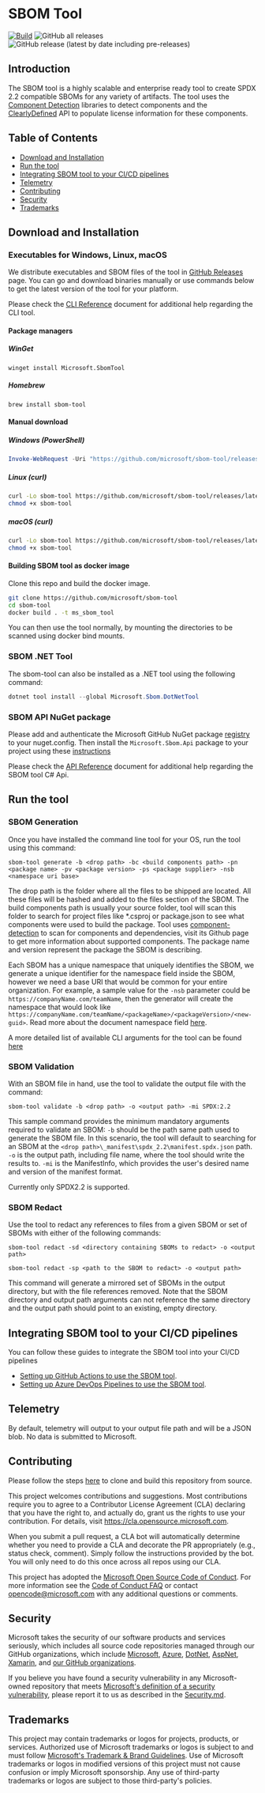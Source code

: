 # SBOM Tool

[![Build](https://github.com/microsoft/sbom-tool/actions/workflows/build.yml/badge.svg?branch=main)](https://github.com/microsoft/sbom-tool/actions/workflows/build.yml)
![GitHub all releases](https://img.shields.io/github/downloads/microsoft/sbom-tool/total)
![GitHub release (latest by date including pre-releases)](https://img.shields.io/github/v/release/microsoft/sbom-tool?include_prereleases)

## Introduction

The SBOM tool is a highly scalable and enterprise ready tool to create SPDX 2.2 compatible SBOMs for any variety of artifacts. The tool uses the [Component Detection](https://github.com/microsoft/component-detection) libraries to detect components and the [ClearlyDefined](https://github.com/clearlydefined/clearlydefined) API to populate license information for these components.

## Table of Contents

* [Download and Installation](#download-and-installation)
* [Run the tool](#run-the-tool)
* [Integrating SBOM tool to your CI/CD pipelines](#integrating-sbom-tool-to-your-cicd-pipelines)
* [Telemetry](#telemetry)
* [Contributing](#contributing)
* [Security](#security)
* [Trademarks](#trademarks)

## Download and Installation

### Executables for Windows, Linux, macOS

We distribute executables and SBOM files of the tool in [GitHub Releases](https://github.com/microsoft/sbom-tool/releases) page. You can go and download binaries manually or use commands below to get the latest version of the tool for your platform.

Please check the [CLI Reference](docs/sbom-tool-cli-reference.md) document for additional help regarding the CLI tool.

#### Package managers

##### WinGet

```shell
winget install Microsoft.SbomTool
```

##### Homebrew

```shell
brew install sbom-tool
```

#### Manual download

##### Windows (PowerShell)

```powershell
Invoke-WebRequest -Uri "https://github.com/microsoft/sbom-tool/releases/latest/download/sbom-tool-win-x64.exe" -OutFile "sbom-tool.exe"
```

##### Linux (curl)

```bash
curl -Lo sbom-tool https://github.com/microsoft/sbom-tool/releases/latest/download/sbom-tool-linux-x64
chmod +x sbom-tool
```

##### macOS (curl)

```bash
curl -Lo sbom-tool https://github.com/microsoft/sbom-tool/releases/latest/download/sbom-tool-osx-x64
chmod +x sbom-tool
```

#### Building SBOM tool as docker image

Clone this repo and build the docker image.

```bash
git clone https://github.com/microsoft/sbom-tool
cd sbom-tool
docker build . -t ms_sbom_tool
```

You can then use the tool normally, by mounting the directories to be scanned using docker bind mounts.

### SBOM .NET Tool

The sbom-tool can also be installed as a .NET tool using the following command:

```powershell
dotnet tool install --global Microsoft.Sbom.DotNetTool
```

### SBOM API NuGet package

Please add and authenticate the Microsoft GitHub NuGet package [registry](https://github.com/orgs/microsoft/packages?repo_name=sbom-tool) to your nuget.config. Then install the `Microsoft.Sbom.Api` package to your project using these [instructions](https://docs.github.com/en/packages/working-with-a-github-packages-registry/working-with-the-nuget-registry#installing-a-package)

Please check the [API Reference](docs/sbom-tool-api-reference.md) document for additional help regarding the SBOM tool C# Api.

## Run the tool

### SBOM Generation

Once you have installed the command line tool for your OS, run the tool using this command:

```
sbom-tool generate -b <drop path> -bc <build components path> -pn <package name> -pv <package version> -ps <package supplier> -nsb <namespace uri base>
```

The drop path is the folder where all the files to be shipped are located. All these files will be hashed and added to the files section of the SBOM. The build components path is usually your source folder, tool will scan this folder to search for project files like *.csproj or package.json to see what components were used to build the package. Tool uses [component-detection](https://github.com/microsoft/component-detection) to scan for components and dependencies, visit its Github page to get more information about supported components. The package name and version represent the package the SBOM is describing.

Each SBOM has a unique namespace that uniquely identifies the SBOM, we generate a unique identifier for the namespace field inside the SBOM, however we need a base URI that would be common for your entire organization. For example, a sample value for the `-nsb` parameter could be `https://companyName.com/teamName`, then the generator will create the namespace that would look like `https://companyName.com/teamName/<packageName>/<packageVersion>/<new-guid>`. Read more about the document namespace field [here](https://spdx.github.io/spdx-spec/v2.2.2/document-creation-information/#65-spdx-document-namespace-field).

A more detailed list of available CLI arguments for the tool can be found [here](docs/sbom-tool-arguments.md)

### SBOM Validation

With an SBOM file in hand, use the tool to validate the output file with the command:

```
sbom-tool validate -b <drop path> -o <output path> -mi SPDX:2.2
```

This sample command provides the minimum mandatory arguments required to validate an SBOM:
     `-b` should be the path same path used to generate the SBOM file.
     In this scenario, the tool will default to searching for an SBOM at the `<drop path>\_manifest\spdx_2.2\manifest.spdx.json` path.
     `-o` is the output path, including file name, where the tool should write the results to.
     `-mi` is the ManifestInfo, which provides the user's desired name and version of the manifest format.

Currently only SPDX2.2 is supported.

### SBOM Redact

Use the tool to redact any references to files from a given SBOM or set of SBOMs with either of the following commands:

```
sbom-tool redact -sd <directory containing SBOMs to redact> -o <output path>
```

```
sbom-tool redact -sp <path to the SBOM to redact> -o <output path>
```

This command will generate a mirrored set of SBOMs in the output directory, but with the file references removed. Note that the SBOM directory and output path arguments can not reference the same directory and the output path should point to an existing, empty directory.

## Integrating SBOM tool to your CI/CD pipelines

You can follow these guides to integrate the SBOM tool into your CI/CD pipelines

* [Setting up GitHub Actions to use the SBOM tool](docs/setting-up-github-actions.md).
* [Setting up Azure DevOps Pipelines to use the SBOM tool](docs/setting-up-ado-pipelines.md).

## Telemetry

By default, telemetry will output to your output file path and will be a JSON blob. No data is submitted to Microsoft.

## Contributing

Please follow the steps [here](docs/building-from-source.md) to clone and build this repository from source.

This project welcomes contributions and suggestions.  Most contributions require you to agree to a
Contributor License Agreement (CLA) declaring that you have the right to, and actually do, grant us
the rights to use your contribution. For details, visit <https://cla.opensource.microsoft.com>.

When you submit a pull request, a CLA bot will automatically determine whether you need to provide
a CLA and decorate the PR appropriately (e.g., status check, comment). Simply follow the instructions
provided by the bot. You will only need to do this once across all repos using our CLA.

This project has adopted the [Microsoft Open Source Code of Conduct](https://opensource.microsoft.com/codeofconduct/).
For more information see the [Code of Conduct FAQ](https://opensource.microsoft.com/codeofconduct/faq/) or
contact [opencode@microsoft.com](mailto:opencode@microsoft.com) with any additional questions or comments.

## Security

Microsoft takes the security of our software products and services seriously, which includes all source code repositories managed through our GitHub organizations, which include [Microsoft](https://github.com/Microsoft), [Azure](https://github.com/Azure), [DotNet](https://github.com/dotnet), [AspNet](https://github.com/aspnet), [Xamarin](https://github.com/xamarin), and [our GitHub organizations](https://opensource.microsoft.com/).

If you believe you have found a security vulnerability in any Microsoft-owned repository that meets [Microsoft's definition of a security vulnerability](https://aka.ms/opensource/security/definition), please report it to us as described in the [Security.md](https://github.com/microsoft/sbom-tool/blob/main/SECURITY.md).

## Trademarks

This project may contain trademarks or logos for projects, products, or services. Authorized use of Microsoft
trademarks or logos is subject to and must follow
[Microsoft's Trademark & Brand Guidelines](https://www.microsoft.com/en-us/legal/intellectualproperty/trademarks/usage/general).
Use of Microsoft trademarks or logos in modified versions of this project must not cause confusion or imply Microsoft sponsorship.
Any use of third-party trademarks or logos are subject to those third-party's policies.
